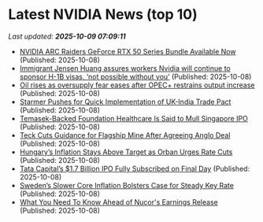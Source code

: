 # Latest NVIDIA News (top 10)
_Last updated: **2025-10-09 07:09:11**_

- [NVIDIA ARC Raiders GeForce RTX 50 Series Bundle Available Now](https://www.madshrimps.be/news/nvidia-arc-raiders-geforce-rtx-50-series-bundle-available-now/) (Published: 2025-10-08)
- [Immigrant Jensen Huang assures workers Nvidia will continue to sponsor H-1B visas, ‘not possible without you’](https://www.livemint.com/companies/news/immigrant-jensen-huang-assures-workers-nvidia-will-continue-to-sponsor-h-1b-visas-not-possible-without-you-donald-trump-11759906734858.html) (Published: 2025-10-08)
- [Oil rises as oversupply fear eases after OPEC+ restrains output increase](https://biztoc.com/x/45772029060e66cc) (Published: 2025-10-08)
- [Starmer Pushes for Quick Implementation of UK-India Trade Pact](https://biztoc.com/x/7fc49af532d5292a) (Published: 2025-10-08)
- [Temasek-Backed Foundation Healthcare Is Said to Mull Singapore IPO](https://biztoc.com/x/be40df85a162f065) (Published: 2025-10-08)
- [Teck Cuts Guidance for Flagship Mine After Agreeing Anglo Deal](https://biztoc.com/x/d23721bf014c1056) (Published: 2025-10-08)
- [Hungary’s Inflation Stays Above Target as Orban Urges Rate Cuts](https://biztoc.com/x/00cc2ca6ef068965) (Published: 2025-10-08)
- [Tata Capital’s $1.7 Billion IPO Fully Subscribed on Final Day](https://biztoc.com/x/86241f100ab09444) (Published: 2025-10-08)
- [Sweden’s Slower Core Inflation Bolsters Case for Steady Key Rate](https://biztoc.com/x/6bcd64b9a783d7a4) (Published: 2025-10-08)
- [What You Need To Know Ahead of Nucor's Earnings Release](https://biztoc.com/x/4b3bda80fff20dd9) (Published: 2025-10-08)
